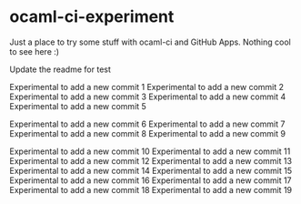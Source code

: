 # ocaml-ci-experiment

Just a place to try some stuff with ocaml-ci and GitHub Apps. Nothing cool to see here :)

Update the readme for test

Experimental to add a new commit 1
Experimental to add a new commit 2
Experimental to add a new commit 3
Experimental to add a new commit 4
Experimental to add a new commit 5

Experimental to add a new commit 6
Experimental to add a new commit 7
Experimental to add a new commit 8
Experimental to add a new commit 9


Experimental to add a new commit 10
Experimental to add a new commit 11
Experimental to add a new commit 12
Experimental to add a new commit 13
Experimental to add a new commit 14
Experimental to add a new commit 15
Experimental to add a new commit 16
Experimental to add a new commit 17
Experimental to add a new commit 18
Experimental to add a new commit 19
